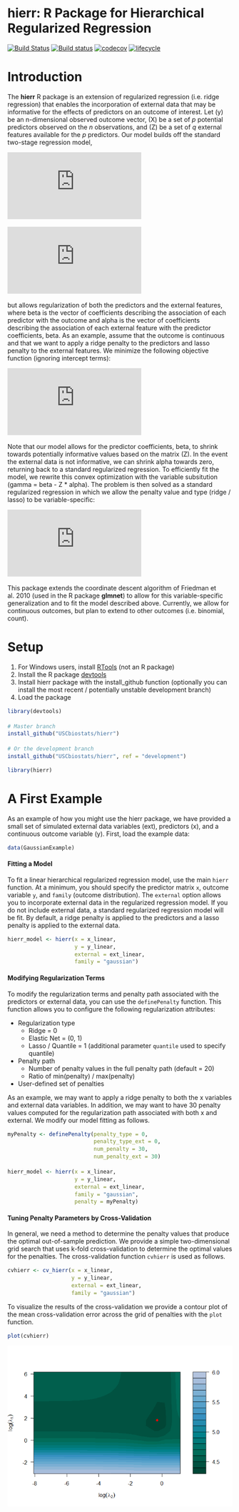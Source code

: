 hierr: R Package for Hierarchical Regularized Regression
================

<!-- README.md is generated from README.Rmd. Please edit that file -->

[![Build
Status](https://travis-ci.org/USCbiostats/hierr.svg?branch=development)](https://travis-ci.org/USCbiostats/hierr)
[![Build
status](https://ci.appveyor.com/api/projects/status/6pr8hlc4wg9vjcxd?svg=true)](https://ci.appveyor.com/project/gmweaver/hierr)
[![codecov](https://codecov.io/gh/USCbiostats/hierr/branch/development/graph/badge.svg)](https://codecov.io/gh/USCbiostats/hierr)
[![lifecycle](https://img.shields.io/badge/lifecycle-experimental-orange.svg)](https://www.tidyverse.org/lifecycle/#experimental)

# Introduction

The **hierr** R package is an extension of regularized regression
(i.e. ridge regression) that enables the incorporation of external data
that may be informative for the effects of predictors on an outcome of
interest. Let \(y\) be an n-dimensional observed outcome vector, \(X\)
be a set of *p* potential predictors observed on the *n* observations,
and \(Z\) be a set of *q* external features available for the *p*
predictors. Our model builds off the standard two-stage regression
model,

![img](https://latex.codecogs.com/gif.latex?y%20%3D%20X%5Cbeta%20+%20%5Cepsilon)

![img](https://latex.codecogs.com/gif.latex?%5Cbeta%20%3D%20Z%5Calpha%20+%20%5Cgamma)

but allows regularization of both the predictors and the external
features, where beta is the vector of coefficients describing the
association of each predictor with the outcome and alpha is the vector
of coefficients describing the association of each external feature with
the predictor coefficients, beta. As an example, assume that the outcome
is continuous and that we want to apply a ridge penalty to the
predictors and lasso penalty to the external features. We minimize the
following objective function (ignoring intercept
terms):

![img](https://latex.codecogs.com/gif.latex?%5Cmin_%7B%5Cbeta%2C%20%5Calpha%7D%5Cfrac%7B1%7D%7B2%7D%7C%7Cy%20-%20X%5Cbeta%7C%7C%5E2_2%20+%20%5Cfrac%7B%5Clambda_1%7D%7B2%7D%7C%7C%5Cbeta%20-%20Z%5Calpha%7C%7C%5E2_2%20+%20%5Clambda_2%7C%7C%5Calpha%7C%7C_1)

Note that our model allows for the predictor coefficients, beta, to
shrink towards potentially informative values based on the matrix \(Z\).
In the event the external data is not informative, we can shrink alpha
towards zero, returning back to a standard regularized regression. To
efficiently fit the model, we rewrite this convex optimization with the
variable subsitution \(gamma = beta - Z * alpha\). The problem is then
solved as a standard regularized regression in which we allow the
penalty value and type (ridge / lasso) to be
variable-specific:

![img](https://latex.codecogs.com/gif.latex?%5Cmin_%7B%5Cgamma%2C%20%5Calpha%7D%5Cfrac%7B1%7D%7B2%7D%7C%7Cy%20-%20X%5Cgamma%20-%20XZ%5Calpha%7C%7C%5E2_2%20+%20%5Cfrac%7B%5Clambda_1%7D%7B2%7D%7C%7C%5Cgamma%7C%7C%5E2_2%20+%20%5Clambda_2%7C%7C%5Calpha%7C%7C_1)

This package extends the coordinate descent algorithm of Friedman et
al. 2010 (used in the R package **glmnet**) to allow for this
variable-specific generalization and to fit the model described above.
Currently, we allow for continuous outcomes, but plan to extend to other
outcomes (i.e. binomial, count).

# Setup

1.  For Windows users, install
    [RTools](https://cran.r-project.org/bin/windows/Rtools/) (not an R
    package)
2.  Install the R package [devtools](https://github.com/hadley/devtools)
3.  Install hierr package with the install\_github function (optionally
    you can install the most recent / potentially unstable development
    branch)
4.  Load the package

<!-- end list -->

``` r
library(devtools)

# Master branch
install_github("USCbiostats/hierr")

# Or the development branch
install_github("USCbiostats/hierr", ref = "development")
```

``` r
library(hierr)
```

# A First Example

As an example of how you might use the hierr package, we have provided a
small set of simulated external data variables (ext), predictors (x),
and a continuous outcome variable (y). First, load the example data:

``` r
data(GaussianExample)
```

#### Fitting a Model

To fit a linear hierarchical regularized regression model, use the main
`hierr` function. At a minimum, you should specify the predictor matrix
`x`, outcome variable `y`, and `family` (outcome distribution). The
`external` option allows you to incorporate external data in the
regularized regression model. If you do not include external data, a
standard regularized regression model will be fit. By default, a ridge
penalty is applied to the predictors and a lasso penalty is applied to
the external data.

``` r
hierr_model <- hierr(x = x_linear, 
                     y = y_linear, 
                     external = ext_linear, 
                     family = "gaussian")
```

#### Modifying Regularization Terms

To modify the regularization terms and penalty path associated with the
predictors or external data, you can use the `definePenalty` function.
This function allows you to configure the following regularization
attributes:

  - Regularization type
      - Ridge = 0
      - Elastic Net = (0, 1)
      - Lasso / Quantile = 1 (additional parameter `quantile` used to
        specify quantile)
  - Penalty path
      - Number of penalty values in the full penalty path (default = 20)
      - Ratio of min(penalty) / max(penalty)
  - User-defined set of penalties

As an example, we may want to apply a ridge penalty to both the x
variables and external data variables. In addition, we may want to have
30 penalty values computed for the regularization path associated with
both x and external. We modify our model fitting as follows.

``` r
myPenalty <- definePenalty(penalty_type = 0, 
                           penalty_type_ext = 0, 
                           num_penalty = 30, 
                           num_penalty_ext = 30)

hierr_model <- hierr(x = x_linear, 
                     y = y_linear, 
                     external = ext_linear, 
                     family = "gaussian", 
                     penalty = myPenalty)
```

#### Tuning Penalty Parameters by Cross-Validation

In general, we need a method to determine the penalty values that
produce the optimal out-of-sample prediction. We provide a simple
two-dimensional grid search that uses k-fold cross-validation to
determine the optimal values for the penalties. The cross-validation
function `cvhierr` is used as follows.

``` r
cvhierr <- cv_hierr(x = x_linear, 
                    y = y_linear, 
                    external = ext_linear, 
                    family = "gaussian")
```

To visualize the results of the cross-validation we provide a contour
plot of the mean cross-validation error across the grid of penalties
with the `plot` function.

``` r
plot(cvhierr)
```

![](readme_files/readmecv_results-1.png)<!-- -->
